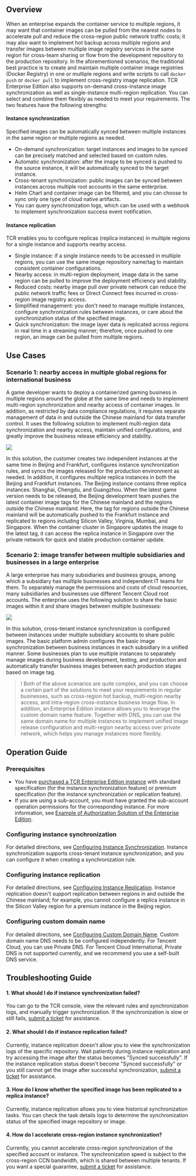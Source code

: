 ## Overview
When an enterprise expands the container service to multiple regions, it may want that container images can be pulled from the nearest nodes to accelerate pull and reduce the cross-region public network traffic costs; it may also want to implement hot backup across multiple regions and transfer images between multiple image registry services in the same region for cross-team sharing or flow from the development repository to the production repository. In the aforementioned scenarios, the traditional best practice is to create and maintain multiple container image registries (Docker Registry) in one or multiple regions and write scripts to call `docker push` or `docker pull` to implement cross-registry image replication. TCR Enterprise Edition also supports on-demand cross-instance image synchronization as well as single-instance multi-region replication. You can select and combine them flexibly as needed to meet your requirements. The two features have the following strengths:

#### Instance synchronization
Specified images can be automatically synced between multiple instances in the same region or multiple regions as needed.
- On-demand synchronization: target instances and images to be synced can be precisely matched and selected based on custom rules.
- Automatic synchronization: after the image to be synced is pushed to the source instance, it will be automatically synced to the target instance.
- Cross-tenant synchronization: public images can be synced between instances across multiple root accounts in the same enterprise.
- Helm Chart and container image can be filtered, and you can choose to sync only one type of cloud native artifacts.
- You can query synchronization logs, which can be used with a webhook to implement synchronization success event notification.

#### Instance replication
TCR enables you to configure replicas (replica instances) in multiple regions for a single instance and supports nearby access.
- Single instance: if a single instance needs to be accessed in multiple regions, you can use the same image repository name/tag to maintain consistent container configurations.
- Nearby access: in multi-region deployment, image data in the same region can be pulled to improve the deployment efficiency and stability.
- Reduced costs: nearby image pull over private network can reduce the public network traffic fees or Direct Connect fees incurred in cross-region image registry access.
- Simplified management: you don't need to manage multiple instances, configure synchronization rules between instances, or care about the synchronization status of the specified image.
- Quick synchronization: the image layer data is replicated across regions in real time in a streaming manner; therefore, once pushed to one region, an image can be pulled from multiple regions.

## Use Cases
### Scenario 1: nearby access in multiple global regions for international business
A game developer wants to deploy a containerized gaming business in multiple regions around the globe at the same time and needs to implement multi-region synchronization and nearby access of container images. In addition, as restricted by data compliance regulations, it requires separate management of data in and outside the Chinese mainland for data transfer control. It uses the following solution to implement multi-region data synchronization and nearby access, maintain unified configurations, and greatly improve the business release efficiency and stability.

![](https://qcloudimg.tencent-cloud.cn/raw/892c4b757db9af5b0e7b62b632710018.png)

In this solution, the customer creates two independent instances at the same time in Beijing and Frankfurt, configures instance synchronization rules, and syncs the images released for the production environment as needed. In addition, it configures multiple replica instances in both the Beijing and Frankfurt instances. The Beijing instance contains three replica instances: Shanghai, Chengdu, and Guangzhou. When the latest game version needs to be released, the Beijing development team pushes the latest container image tags for the Chinese mainland and the regions outside the Chinese mainland. Here, the tag for regions outside the Chinese mainland will be automatically pushed to the Frankfurt instance and replicated to regions including Silicon Valley, Virginia, Mumbai, and Singapore. When the container cluster in Singapore updates the image to the latest tag, it can access the replica instance in Singapore over the private network for quick and stable production container update.

### Scenario 2: image transfer between multiple subsidiaries and businesses in a large enterprise
A large enterprise has many subsidiaries and business groups, among which a subsidiary has multiple businesses and independent IT teams for them. To separately manage the permissions and costs of cloud resources, many subsidiaries and businesses use different Tencent Cloud root accounts. The enterprise uses the following solution to share the basic images within it and share images between multiple businesses:

![](https://qcloudimg.tencent-cloud.cn/raw/9ba42f29cd0dc8c7d5ae9e916c0718b6.png)

In this solution, cross-tenant instance synchronization is configured between instances under multiple subsidiary accounts to share public images. The basic platform admin configures the basic image synchronization between business instances in each subsidiary in a unified manner. Some businesses plan to use multiple instances to separately manage images during business development, testing, and production and automatically transfer business images between each production stages based on image tag.

> ! Both of the above scenarios are quite complex, and you can choose a certain part of the solutions to meet your requirements in regular businesses, such as cross-region hot backup, multi-region nearby access, and intra-region cross-instance business image flow.
> In addition, an Enterprise Edition instance allows you to leverage the custom domain name feature. Together with DNS, you can use the same domain name for multiple instances to implement unified image release configuration and multi-region nearby access over private network, which helps you manage instances more flexibly.

## Operation Guide
### Prerequisites
- You have [purchased a TCR Enterprise Edition instance](https://intl.cloud.tencent.com/document/product/1051/39088) with standard specification (for the instance synchronization feature) or premium specification (for the instance synchronization or replication feature).
- If you are using a sub-account, you must have granted the sub-account operation permissions for the corresponding instance. For more information, see [Example of Authorization Solution of the Enterprise Edition](https://intl.cloud.tencent.com/document/product/1051/37248).

### Configuring instance synchronization
For detailed directions, see [Configuring Instance Synchronization](https://intl.cloud.tencent.com/document/product/1051/35494).
Instance synchronization supports cross-tenant instance synchronization, and you can configure it when creating a synchronization rule.


### Configuring instance replication
For detailed directions, see [Configuring Instance Replication](https://intl.cloud.tencent.com/document/product/1051/39845).
Instance replication doesn't support replication between regions in and outside the Chinese mainland; for example, you cannot configure a replica instance in the Silicon Valley region for a premium instance in the Beijing region.


### Configuring custom domain name
For detailed directions, see [Configuring Custom Domain Name](https://www.tencentcloud.com/document/product/1051/43983).
Custom domain name DNS needs to be configured independently. For Tencent Cloud, you can use Private DNS. For Tencent Cloud International, Private DNS is not supported currently, and we recommend you use a self-built DNS service.


## Troubleshooting Guide
#### 1. What should I do if instance synchronization failed?
You can go to the TCR console, view the relevant rules and synchronization logs, and manually trigger synchronization. If the synchronization is slow or still fails, [submit a ticket](https://console.intl.cloud.tencent.com/workorder) for assistance.
#### 2. What should I do if instance replication failed?
Currently, instance replication doesn't allow you to view the synchronization logs of the specific repository. Wait patiently during instance replication and try accessing the image after the status becomes "Synced successfully". If the instance replication status doesn't become "Synced successfully" or you still cannot get the image after successful synchronization, [submit a ticket](https://console.intl.cloud.tencent.com/workorder) for assistance.
#### 3. How do I know whether the specified image has been replicated to a replica instance?
Currently, instance replication allows you to view historical synchronization tasks. You can check the task details logs to determine the synchronization status of the specified image repository or image.
#### 4. How do I accelerate cross-region instance synchronization?
Currently, you cannot accelerate cross-region synchronization of the specified account or instance. The synchronization speed is subject to the cross-region CCN bandwidth, which is shared between multiple tenants. If you want a special guarantee, [submit a ticket](https://console.intl.cloud.tencent.com/workorder) for assistance.



